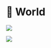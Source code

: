 # 🥇 World



![](https://tengbom.se/app/uploads/2019/01/iis_312-2560x1440.jpg)

![](https://www.firstmorning.se/wp-content/uploads/2020/03/sn%C3%B6s%C3%A4tra-graffiti-wall-of-fame-r%C3%A5gdved-stockholm-7-scaled.jpg)



